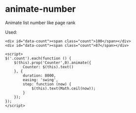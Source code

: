 # animate-number
Animate list number like page rank

Used:

    <div id="data-count"><span class="count">100</span></div>
    <div id="data-count"><span class="count">87</span></div>

    <script>
    $('.count').each(function () {
        $(this).prop('Counter',0).animate({
            Counter: $(this).text()
        }, {
            duration: 8000,
            easing: 'swing',
            step: function (now) {
                $(this).text(Math.ceil(now));
            }
        });
    });      
    </script>
